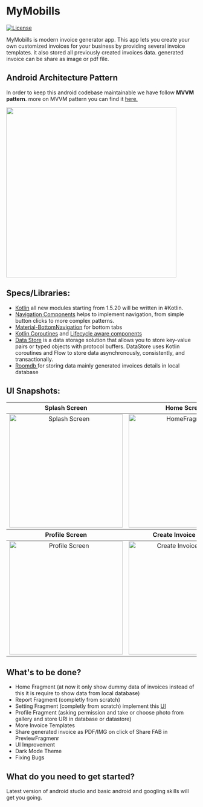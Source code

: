 # MyMobills

[![License](https://img.shields.io/badge/License-GPLv3-blue.svg)](https://github.com/siddhraj-sinh/MyMobills/blob/master/LICENSE)

MyMobills is modern invoice generator app. This app lets you create your own customized invoices for your business by providing several invoice templates. it also stored all previously created invoices data. generated invoice can be share as image or pdf file.

## Android Architecture Pattern
In order to keep this android codebase maintainable we have follow <b>MVVM pattern</b>. more on MVVM pattern you can find it <a href="https://blog.mindorks.com/mvvm-architecture-android-tutorial-for-beginners-step-by-step-guide">here.</a>

<img src="https://developer.android.com/topic/libraries/architecture/images/final-architecture.png" width="450" height="450"/>

## Specs/Libraries:

<ul>
  <li><a href="https://github.com/JetBrains/kotlin">Kotlin</a> all new modules starting from 1.5.20 will be written in #Kotlin.</li>
  <li><a href="https://developer.android.com/guide/navigation?gclsrc=aw.ds&gclid=CjwKCAjw49qKBhAoEiwAHQVTox9zfgXsUjUuiKozHBt-XzoUwYfXHRLuBMTnX5NMw1nPgzhD3GNhEhoCfUcQAvD_BwE">Navigation Components</a> helps to implement navigation, from simple button clicks to more complex patterns.</li>
  <li><a href="https://developer.android.com/reference/com/google/android/material/bottomnavigation/BottomNavigationView">Material-BottomNavigation</a> for bottom tabs</li>
  <li><a href="https://developer.android.com/kotlin/coroutines?gclsrc=aw.ds&gclid=CjwKCAjw49qKBhAoEiwAHQVTo_Bpg6T9giWbI1YrGFxTM3n9wLNGjeSUmfaDchgwvGTRijNaQ7rStBoCmD8QAvD_BwE">Kotlin Coroutines</a> and  <a href="https://developer.android.com/topic/libraries/architecture/lifecycle">Lifecycle aware components</a></li>
  <li><a href="https://developer.android.com/topic/libraries/architecture/datastore?gclsrc=aw.ds&gclid=CjwKCAjw49qKBhAoEiwAHQVTo7kKhYVlETxHa3gqTq9J6ZWIvqIJBj3fO4zbo-n4vqx8PBbmeWNwUBoCqEQQAvD_BwE">Data Store</a> is a data storage solution that allows you to store key-value pairs or typed objects with protocol buffers. DataStore uses Kotlin coroutines and Flow to store data asynchronously, consistently, and transactionally.</li>
  <li><a href="https://developer.android.com/reference/android/arch/persistence/room/RoomDatabase">Roomdb </a>for storing data mainly generated invoices details in local database</li>
</ul>

## UI Snapshots:
<table>
<thead>
<tr>
<th align="center">Splash Screen</th>
<th align="center">Home Screen</th>
</tr>
</thead>
<tbody>
<tr>
<td align="center"><img src="https://user-images.githubusercontent.com/69664213/135705240-7e9a75ec-554f-4598-bb28-d2ec478464e0.jpg" alt="Splash Screen" width="300"> </td>
<td align="center"><img src="https://user-images.githubusercontent.com/69664213/135705321-b80bf63f-5451-438a-9c5b-afd4999408cf.jpg" alt="HomeFragment"width="300"></td>
</tr>
</tbody>
  <thead>
<tr>
<th align="center">Profile Screen</th>
<th align="center">Create Invoice Screen</th>
</tr>
</thead>
<tbody>
<tr>
<td align="center"><img src="https://user-images.githubusercontent.com/69664213/135705384-4642e8e1-8434-4ef3-a0a1-deeeac92279d.jpg" alt="Profile Screen" width="300"></td>
<td align="center"><img src="https://user-images.githubusercontent.com/69664213/135705401-df3dae29-8f14-49e4-8944-f4870a84b2c6.jpg" alt="Create Invoice Screen"width="300"></td>
</tr>
</tbody>
</table>

## What's to be done?

<ul>
  <li>Home Fragment (at now it only show dummy data of invoices instead of this it is require to show data from local database)</li>
  <li>Report Fragment (completly from scratch)</li>
  <li>Setting Fragment (completly from scratch) implement this <a href="https://www.figma.com/file/VDVL52ChLEEoXcLWUirTre/Setting-Screen-UI?node-id=0%3A1">UI</a></li>
  <li>Profile Fragment (asking permission and take or choose photo from gallery and store URI in database or datastore)</li>
  <li>More Invoice Templates</li>
  <li>Share generated invoice as PDF/IMG on click of Share FAB in PreviewFragmenr</li>
  <li>UI Improvement</li>
  <li>Dark Mode Theme</li>
  <li>Fixing Bugs</li>
  
</ul>

## What do you need to get started?

Latest version of android studio and basic android and googling skills will get you going.


